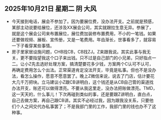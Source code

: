 ## 2025年10月21日 星期二 阴 大风
- 今天接到电话，展会不参加了。因为要展位费，没办法开支。之前就是预感，某部主动说要给展位，还涉及XX展会公司，其实就跟拉生意无异。参展了，就是这个展会公司来布置展位，展位费加装修布置费用，不小的一笔钱。如果还要做视频、展板、宣传册，又是一笔费用。年齿渐长，世事看多了，就容易一下子看穿某些事情。
- 房子里家居设施问题，CHB找CB，CB找ZJ。Z来跟我说。其实此事与我无关，更不要指望我这个口子来出钱。只不过是自己部门的小兄弟，只好指点一二。让小Z先去选好处理方案，搞清楚要花多少钱，方案两个C认可不认可，再确定费用怎么个出法。正常渠道肯定没法开支，毕竟是私事。但也不是没办法，看怎么操作，愿意不愿意罢了。晚上Z微信来说，说去了门店，估计要花大几千万把块。立马建议小Z跟CB讲明白，这个钱还是从CB自己管的渠道找办法开支，账还可以做得漂亮。不要从我这里走，没办法把账做漂亮。TMD，这一天天的，什么事儿！下次再碰到类似的事，还是要跟Z讲明白，直白点，自己去做方案，再自己跟CB讲。其实不必经过我，因为跟我没关系，只要他们个人之间交代办私事罢了；不是我部门里的工作，我部门里的钱也办不了这种事。